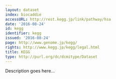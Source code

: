 ```yaml
---
layout: dataset
index: biocaddie
accessURL: http://rest.kegg.jp/link/pathway/hsa
date: '2016-08-24'
id: kegg
identifier: kegg
issued: '2016-08-24'
page: http://www.genome.jp/kegg/
rights: http://www.kegg.jp/kegg/legal.html
title: KEGG
type: http://purl.org/dc/dcmitype/Dataset
---
```


Description goes here...